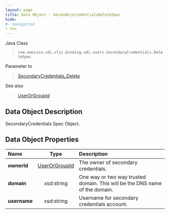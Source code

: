 ```yaml
---
layout: page
title: Data Object - SecondaryCredentialsDeleteSpec
hide:
#- navigation
- toc
---
```






Java Class
> `com.omnissa.vdi.vlsi.binding.vdi.users.SecondaryCredentials.DeleteSpec`

Parameter to
> [SecondaryCredentials_Delete](vdi.users.SecondaryCredentials.md#delete)

See also
> [UserOrGroupId](vdi.entity.UserOrGroupId.md)


## Data Object Description

SecondaryCredentials Spec Object.

## Data Object Properties

 Name | Type | Description
:---|:---:|:---
**ownerId**| [UserOrGroupId](vdi.entity.UserOrGroupId.md)|  The owner of secondary credentials.
**domain**|  xsd:string|  One way or two way trusted domain. This will be the DNS name of the domain.
**username**|  xsd:string|  Username for secondary credentials account.


 
